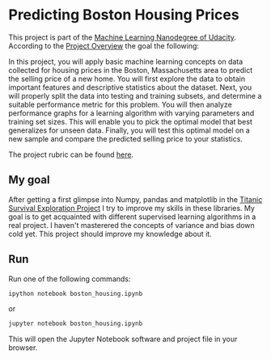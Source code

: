 # Predicting Boston Housing Prices

This project is part of the [Machine Learning Nanodegree of Udacity](https://www.udacity.com/course/machine-learning-engineer-nanodegree--nd009). According to the [Project Overview](https://github.com/udacity/Project-Descriptions-for-Review/blob/master/Machine-Learning/Predicting%20Boston%20Housing%20Prices.md) the goal the following:

In this project, you will apply basic machine learning concepts on data collected for housing prices in the Boston, Massachusetts area to predict the selling price of a new home. You will first explore the data to obtain important features and descriptive statistics about the dataset. Next, you will properly split the data into testing and training subsets, and determine a suitable performance metric for this problem. You will then analyze performance graphs for a learning algorithm with varying parameters and training set sizes. This will enable you to pick the optimal model that best generalizes for unseen data. Finally, you will test this optimal model on a new sample and compare the predicted selling price to your statistics.

The project rubric can be found [here](https://review.udacity.com/#!/rubrics/103/view). 

## My goal

After getting a first glimpse into Numpy, pandas and matplotlib in the [Titanic Survival Exploration Project](https://github.com/ch-bu/udacity_titanic-survival-exploration) I try to improve my skills in these libraries. My goal is to get acquainted with different supervised learning algorithms in a real project. I haven't masterered the concepts of variance and bias down cold yet. This project should improve my knowledge about it. 

## Run

Run one of the following commands:

```bash
ipython notebook boston_housing.ipynb
```  
or
```bash
jupyter notebook boston_housing.ipynb
```

This will open the Jupyter Notebook software and project file in your browser.

